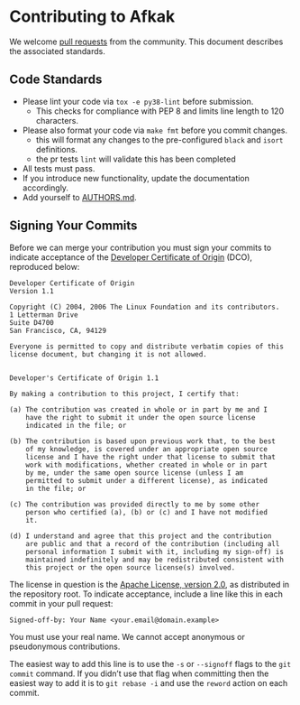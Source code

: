 # Contributing to Afkak

We welcome [pull requests](https://help.github.com/articles/about-pull-requests/) from the community.
This document describes the associated standards.

## Code Standards

* Please lint your code via `tox -e py38-lint` before submission.
  * This checks for compliance with PEP 8 and limits line length to 120 characters.
* Please also format your code via `make fmt` before you commit changes.
  * this will format any changes to the pre-configured `black` and `isort` definitions.
  * the pr tests `lint` will validate this has been completed
* All tests must pass.
* If you introduce new functionality, update the documentation accordingly.
* Add yourself to [AUTHORS.md](./AUTHORS.md).

## Signing Your Commits

Before we can merge your contribution you must sign your commits to indicate acceptance of the [Developer Certificate of Origin](http://developercertificate.org/) (DCO), reproduced below:

    Developer Certificate of Origin
    Version 1.1

    Copyright (C) 2004, 2006 The Linux Foundation and its contributors.
    1 Letterman Drive
    Suite D4700
    San Francisco, CA, 94129

    Everyone is permitted to copy and distribute verbatim copies of this
    license document, but changing it is not allowed.


    Developer's Certificate of Origin 1.1

    By making a contribution to this project, I certify that:

    (a) The contribution was created in whole or in part by me and I
        have the right to submit it under the open source license
        indicated in the file; or

    (b) The contribution is based upon previous work that, to the best
        of my knowledge, is covered under an appropriate open source
        license and I have the right under that license to submit that
        work with modifications, whether created in whole or in part
        by me, under the same open source license (unless I am
        permitted to submit under a different license), as indicated
        in the file; or

    (c) The contribution was provided directly to me by some other
        person who certified (a), (b) or (c) and I have not modified
        it.

    (d) I understand and agree that this project and the contribution
        are public and that a record of the contribution (including all
        personal information I submit with it, including my sign-off) is
        maintained indefinitely and may be redistributed consistent with
        this project or the open source license(s) involved.

The license in question is the [Apache License, version 2.0](./LICENSE), as distributed in the repository root.
To indicate acceptance, include a line like this in each commit in your pull request:

    Signed-off-by: Your Name <your.email@domain.example>

You must use your real name.
We cannot accept anonymous or pseudonymous contributions.

The easiest way to add this line is to use the `-s` or `--signoff` flags to the `git commit` command.
If you didn’t use that flag when committing then the easiest way to add it is to `git rebase -i` and use the `reword` action on each commit.
